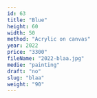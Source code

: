 ```yaml
---
id: 63
title: "Blue"
height: 60
width: 50
method: "Acrylic on canvas"
year: 2022
price: "3300"
fileName: "2022-blaa.jpg"
medie: "painting"
draft: "no"
slug: "blaa"
weight: "90"
---
```

